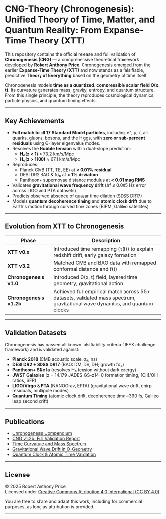 # CNG-Theory (Chronogenesis): Unified Theory of Time, Matter, and Quantum Reality: From Expanse-Time Theory (XTT)

This repository contains the official release and full validation of **Chronogenesis (CNG)** — a comprehensive theoretical framework developed by **Robert Anthony Price**. Chronogenesis emerged from the earlier **Expanse-Time Theory (XTT)** and now stands as a falsifiable, predictive **Theory of Everything** based on the geometry of time itself.

Chronogenesis models **time as a quantized, compressible scalar field Θ(x, t)**. Its curvature generates mass, gravity, entropy, and quantum structure. From this single principle, the theory reproduces cosmological dynamics, particle physics, and quantum timing effects.

---

## Key Achievements

- **Full match to all 17 Standard Model particles**, including e⁻, μ, τ, all quarks, gluons, bosons, and the Higgs, with **zero or sub-percent residuals** using Θ-layer eigenvalue modes.
- Resolves the **Hubble tension** with a dual-slope prediction:
  - **H₀(z < 1)** ≈ 73.2 km/s/Mpc
  - **H₀(z > 1100)** ≈ 67.1 km/s/Mpc
- Reproduces:
  - Planck CMB (TT, TE, EE) at **< 0.01% residual**
  - DESI DR2 BAO & fσ₈ at **< 1% deviation**
  - Pantheon+ supernovae distance modulus at **< 0.01 mag RMS**
- Validates **gravitational wave frequency drift** (Δf ≤ 0.005 Hz error across LIGO and PTA datasets)
- Predicts observed absence of quasar time dilation (SDSS DR17)
- Models **quantum decoherence timing** and **atomic clock drift** due to Earth's motion through curved time zones (BIPM, Galileo satellites)

---

## Evolution from XTT to Chronogenesis

| Phase       | Description |
|-------------|-------------|
| **XTT v0.x** | Introduced time remapping (τ(t)) to explain redshift drift, early galaxy formation |
| **XTT v3.2** | Matched CMB and BAO data with remapped conformal distance and f(t) |
| **Chronogenesis v1.0** | Introduced Θ(x, t) field, layered time geometry, gravitational action |
| **Chronogenesis v1.2b** | Achieved full empirical match across 55+ datasets, validated mass spectrum, gravitational wave dynamics, and quantum clocks |

---

## Validation Datasets

Chronogenesis has passed all known falsifiability criteria (JEEX challenge framework) and is validated against:

- **Planck 2018** (CMB acoustic scale, σ₈, ns)
- **DESI DR2 + SDSS DR17** (BAO: DM, DV, DH; growth fσ₈)
- **Pantheon+ SNe Ia** (resolves H₀ tension without dark energy)
- **JWST Galaxies** (z = 14.179 JADES-GS-z14-0 formation timing, [CII]/OIII ratios, SFR)
- **LIGO/Virgo** & **PTA** (NANOGrav, EPTA) (gravitational wave drift, chirp residuals, multipole modes)
- **Quantum Timing** (atomic clock drift, decoherence time ~390 fs, Galileo leap second drift)

---

## Publications

- [Chronogenesis Compendium](https://zenodo.org/records/14937674)
- [CNG v1.2b: Full Validation Report](https://zenodo.org/records/XXXXX)
- [Time Curvature and Mass Spectrum](https://zenodo.org/records/YYYYY)
- [Gravitational Wave Drift in Θ-Geometry](https://zenodo.org/records/ZZZZZ)
- [Quantum Clock & Atomic Time Validation](https://zenodo.org/records/AAAAA)

---

## License

© 2025 Robert Anthony Price  
Licensed under [Creative Commons Attribution 4.0 International (CC BY 4.0)](https://creativecommons.org/licenses/by/4.0/)

You are free to share and adapt this work, including for commercial purposes, as long as attribution is provided.

---
